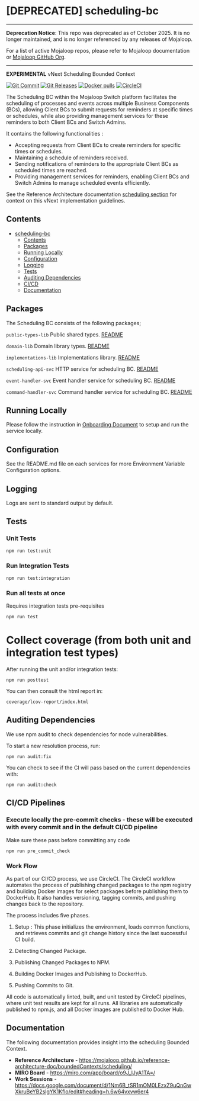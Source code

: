 # [DEPRECATED] scheduling-bc
------------------------------------------------------------------------------------------------------------------------------------------------------

**Deprecation Notice**: This repo was deprecated as of October 2025. It is no longer maintained, and is no longer referenced by any releases of Mojaloop.

For a list of active Mojaloop repos, please refer to Mojaloop documentation or [Mojaloop GitHub Org](https://github.com/mojaloop).

------------------------------------------------------------------------------------------------------------------------------------------------------

**EXPERIMENTAL** vNext Scheduling Bounded Context

[![Git Commit](https://img.shields.io/github/last-commit/mojaloop/scheduling-bc.svg?style=flat)](https://github.com/mojaloop/scheduling-bc/commits/master)
[![Git Releases](https://img.shields.io/github/release/mojaloop/scheduling-bc.svg?style=flat)](https://github.com/mojaloop/scheduling-bc/releases)
[![Docker pulls](https://img.shields.io/docker/pulls/mojaloop/scheduling-bc.svg?style=flat)](https://hub.docker.com/r/mojaloop/scheduling-bc)
[![CircleCI](https://circleci.com/gh/mojaloop/scheduling-bc.svg?style=svg)](https://circleci.com/gh/mojaloop/scheduling-bc)

The Scheduling BC within the Mojaloop Switch platform facilitates the scheduling of processes and events across multiple Business Components (BCs), allowing Client BCs to submit requests for reminders at specific times or schedules, while also providing management services for these reminders to both Client BCs and Switch Admins.

It contains the following functionalities : 
- Accepting requests from Client BCs to create reminders for specific times or schedules.
- Maintaining a schedule of reminders received.
- Sending notifications of reminders to the appropriate Client BCs as scheduled times are reached.
- Providing management services for reminders, enabling Client BCs and Switch Admins to manage scheduled events efficiently.

See the Reference Architecture documentation [scheduling section](https://mojaloop.github.io/reference-architecture-doc/boundedContexts/scheduling/) for context on this vNext implementation guidelines. 

## Contents
- [scheduling-bc](#scheduling-bc)
  - [Contents](#contents)
  - [Packages](#packages)
  - [Running Locally](#running-locally)
  - [Configuration](#configuration)
  - [Logging](#logging)
  - [Tests](#tests)
  - [Auditing Dependencies](#auditing-dependencies)
  - [CI/CD](#cicd-pipelines)
  - [Documentation](#documentation)

## Packages
The Scheduling BC consists of the following packages;

`public-types-lib`
Public shared types.
[README](./packages/public-types-lib/README.md)

`domain-lib`
Domain library types.
[README](./packages/domain-lib/README.md)

`implementations-lib`
Implementations library.
[README](./packages/implementations-lib/README.md)

`scheduling-api-svc`
HTTP service for scheduling BC.
[README](packages/scheduling-api-svc/README.md)

`event-handler-svc`
Event handler service for scheduling BC.
[README](packages/event-handler-svc/README.md)

`command-handler-svc`
Command handler service for scheduling BC.
[README](packages/command-handler-svc/README.md)

## Running Locally

Please follow the instruction in [Onboarding Document](Onboarding.md) to setup and run the service locally.

## Configuration

See the README.md file on each services for more Environment Variable Configuration options.

## Logging

Logs are sent to standard output by default.

## Tests

### Unit Tests

```bash
npm run test:unit
```

### Run Integration Tests

```shell
npm run test:integration
```

### Run all tests at once
Requires integration tests pre-requisites
```shell
npm run test
```

# Collect coverage (from both unit and integration test types)

After running the unit and/or integration tests: 

```shell
npm run posttest
```

You can then consult the html report in:

```shell
coverage/lcov-report/index.html
```

## Auditing Dependencies
We use npm audit to check dependencies for node vulnerabilities. 

To start a new resolution process, run:
```
npm run audit:fix
``` 

You can check to see if the CI will pass based on the current dependencies with:

```
npm run audit:check
```

## CI/CD Pipelines

### Execute locally the pre-commit checks - these will be executed with every commit and in the default CI/CD pipeline 

Make sure these pass before committing any code
```
npm run pre_commit_check
```

### Work Flow 

 As part of our CI/CD process, we use CircleCI. The CircleCI workflow automates the process of publishing changed packages to the npm registry and building Docker images for select packages before publishing them to DockerHub. It also handles versioning, tagging commits, and pushing changes back to the repository.

The process includes five phases. 
1. Setup : This phase initializes the environment, loads common functions, and retrieves commits and git change history since the last successful CI build.

2. Detecting Changed Package.

3. Publishing Changed Packages to NPM.

4. Building Docker Images and Publishing to DockerHub.

5. Pushing Commits to Git.

 All code is automatically linted, built, and unit tested by CircleCI pipelines, where unit test results are kept for all runs. All libraries are automatically published to npm.js, and all Docker images are published to Docker Hub.

 ## Documentation
The following documentation provides insight into the scheduling Bounded Context.

- **Reference Architecture** - https://mojaloop.github.io/reference-architecture-doc/boundedContexts/scheduling/
- **MIRO Board** - https://miro.com/app/board/o9J_lJyA1TA=/
- **Work Sessions** - https://docs.google.com/document/d/1Nm6B_tSR1mOM0LEzxZ9uQnGwXkruBeYB2slgYK1Kflo/edit#heading=h.6w64vxvw6er4
